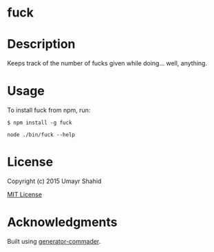 fuck
=============

# Description

Keeps track of the number of fucks given while doing... well, anything.

# Usage

To install fuck from npm, run:

```
$ npm install -g fuck
```

```node ./bin/fuck --help```

# License

Copyright (c) 2015 Umayr Shahid

[MIT License](http://en.wikipedia.org/wiki/MIT_License)

# Acknowledgments

Built using [generator-commader](https://github.com/Hypercubed/generator-commander).
